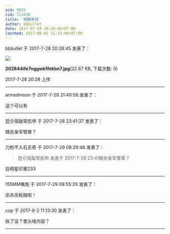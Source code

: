 ```yaml
---
aid: 9025
zid: 711438
title: '明朝来信'
author: bbbullet
date: 2017-07-28 20:28:45+07:00
lastmod: 2017-08-02 11:13:00+07:00
---
```


bbbullet 于 2017-7-28 20:28:45 发表了：

![](https://cdn.jsdelivr.net/gh/lzjluzijie/beichao@main/static/img/202844ife7nggwb1fekbn7.jpg)



**202844ife7nggwb1fekbn7.jpg**(22.87 KB, 下载次数: 0)



2017-7-28 20:28 上传

---------

armedmoon 于 2017-7-28 21:40:56 发表了：

这个可以有

---------

昆仑宿敌常凯申 于 2017-7-28 23:41:37 发表了：

锦衣亲军臂章？

---------

刀枪不入石志奇 于 2017-7-29 08:29:48 发表了：

> 昆仑宿敌常凯申 发表于 2017-7-28 23:41锦衣亲军臂章？



启明星印章233

---------

155MM嘴炮 于 2017-7-29 08:55:29 发表了：

杀杀杀髡贼啦！

---------

cop 于 2017-8-2 11:13:30 发表了：

拆了没？里头啥内容？

---------

